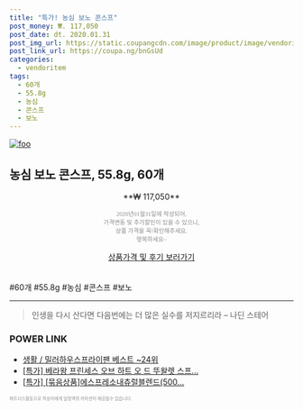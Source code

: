 ```yaml
--- 
title: "특가! 농심 보노 콘스프" 
post_money: ₩. 117,050 
post_date: dt. 2020.01.31 
post_img_url: https://static.coupangcdn.com/image/product/image/vendoritem/2016/12/29/3081009309/4cece94d-0dfe-4817-a5e4-5cc62e8cd9fd.jpg 
post_link_url: https://coupa.ng/bnGsUd 
categories: 
  - vendoritem 
tags: 
  - 60개 
  - 55.8g 
  - 농심 
  - 콘스프 
  - 보노 
--- 
```

[![foo](https://static.coupangcdn.com/image/product/image/vendoritem/2016/12/29/3081009309/4cece94d-0dfe-4817-a5e4-5cc62e8cd9fd.jpg)](https://coupa.ng/bnGsUd) 

## 농심 보노 콘스프, 55.8g, 60개 
<p style="text-align: center;">**₩ 117,050**</p> 
<p style="text-align: center;"><span style="color: #898c8f; font-family: Georgia,Times,serif; font-size: 0.75em;">2020년01월31일에 작성되어, <br>가격변동 및 추가할인이 있을 수 있으니,<br> 상품 가격을 꼭!확인해주세요.<br>행복하세요~</span> 
</p>	 
<div markdown="0" style="text-align: center;"><a href="https://coupa.ng/bnGsUd" class="btn btn--success">상품가격 및 후기 보러가기</a></div> 
<br><br> 
  #60개 #55.8g #농심 #콘스프 #보노 
<hr> 

> 인생을 다시 산다면 다음번에는 더 많은 실수를 저지르리라 – 나딘 스테어 


### POWER LINK

* <a href="https://blog.naver.com/santokki14/221777370285" target="_blank">생활 / 밀러하우스프라이팬 베스트 ~24위</a>
* <a href="https://blog.naver.com/sakai111/221787622974" target="_blank">[특가] 베라왕 프린세스 오브 하트 오 드 뚜왈렛 스프...</a>
* <a href="https://blog.naver.com/an0733/221787007185" target="_blank">[특가] [묶음상품]에스프레소내츄럴블렌드(500...</a>

<span style="color: #898c8f; font-family: Georgia,Times,serif; font-size: 0.55em;">파트너스활동으로 작성자에게 일정액의 커미션이 제공될수 있습니다.</span> 
